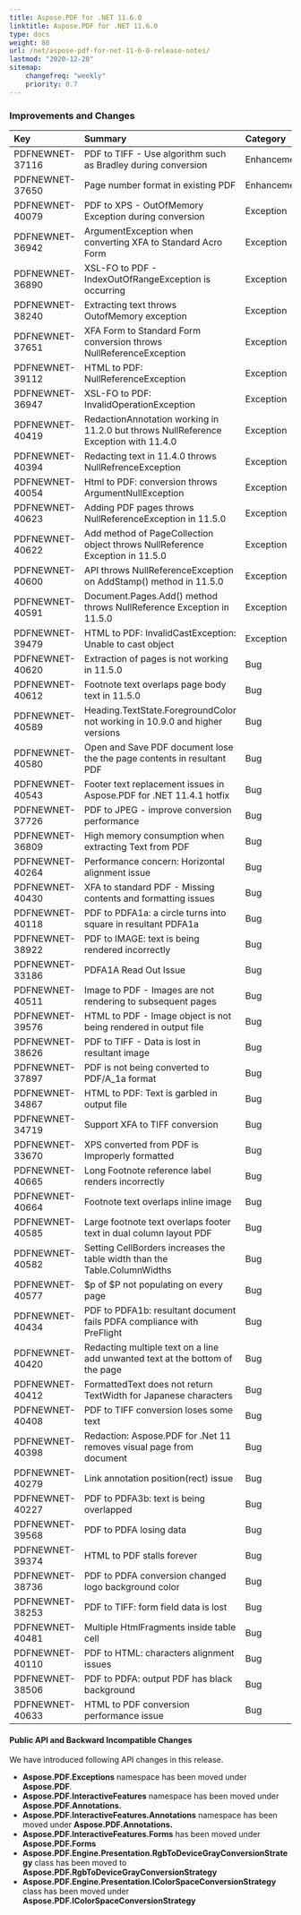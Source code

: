 ```yaml
---
title: Aspose.PDF for .NET 11.6.0
linktitle: Aspose.PDF for .NET 11.6.0
type: docs
weight: 80
url: /net/aspose-pdf-for-net-11-6-0-release-notes/
lastmod: "2020-12-28"
sitemap:
    changefreq: "weekly"
    priority: 0.7
---
```


### **Improvements and Changes**

|**Key**|**Summary**|**Category**|
| :- | :- | :- |
|PDFNEWNET-37116|PDF to TIFF - Use algorithm such as Bradley during conversion|Enhancement|
|PDFNEWNET-37650|Page number format in existing PDF|Enhancement|
|PDFNEWNET-40079|PDF to XPS - OutOfMemory Exception during conversion|Exception|
|PDFNEWNET-36942|ArgumentException when converting XFA to Standard Acro Form|Exception|
|PDFNEWNET-36890|XSL-FO to PDF - IndexOutOfRangeException is occurring|Exception|
|PDFNEWNET-38240|Extracting text throws OutofMemory exception|Exception|
|PDFNEWNET-37651|XFA Form to Standard Form conversion throws NullReferenceException|Exception|
|PDFNEWNET-39112|HTML to PDF: NullReferenceException|Exception|
|PDFNEWNET-36947|XSL-FO to PDF: InvalidOperationException|Exception|
|PDFNEWNET-40419|RedactionAnnotation working in 11.2.0 but throws NullReference Exception with 11.4.0|Exception|
|PDFNEWNET-40394|Redacting text in 11.4.0 throws NullRefrenceException|Exception|
|PDFNEWNET-40054|Html to PDF: conversion throws ArgumentNullException|Exception|
|PDFNEWNET-40623|Adding PDF pages throws NullReferenceException in 11.5.0|Exception|
|PDFNEWNET-40622|Add method of PageCollection object throws NullReference Exception in 11.5.0|Exception|
|PDFNEWNET-40600|API throws NullReferenceException on AddStamp() method in 11.5.0|Exception|
|PDFNEWNET-40591|Document.Pages.Add() method throws NullReference Exception in 11.5.0|Exception|
|PDFNEWNET-39479|HTML to PDF: InvalidCastException: Unable to cast object|Exception|
|PDFNEWNET-40620|Extraction of pages is not working in 11.5.0|Bug|
|PDFNEWNET-40612|Footnote text overlaps page body text in 11.5.0|Bug|
|PDFNEWNET-40589|Heading.TextState.ForegroundColor not working in 10.9.0 and higher versions|Bug|
|PDFNEWNET-40580|Open and Save PDF document lose the the page contents in resultant PDF|Bug|
|PDFNEWNET-40543|Footer text replacement issues in Aspose.PDF for .NET 11.4.1 hotfix|Bug|
|PDFNEWNET-37726|PDF to JPEG - improve conversion performance|Bug|
|PDFNEWNET-36809|High memory consumption when extracting Text from PDF|Bug|
|PDFNEWNET-40264|Performance concern: Horizontal alignment issue|Bug|
|PDFNEWNET-40430|XFA to standard PDF - Missing contents and formatting issues|Bug|
|PDFNEWNET-40118|PDF to PDFA1a: a circle turns into square in resultant PDFA1a|Bug|
|PDFNEWNET-38922|PDF to IMAGE: text is being rendered incorrectly|Bug|
|PDFNEWNET-33186|PDFA1A Read Out Issue|Bug|
|PDFNEWNET-40511|Image to PDF - Images are not rendering to subsequent pages|Bug|
|PDFNEWNET-39576|HTML to PDF - Image object is not being rendered in output file|Bug|
|PDFNEWNET-38626|PDF to TIFF - Data is lost in resultant image|Bug|
|PDFNEWNET-37897|PDF is not being converted to PDF/A_1a format|Bug|
|PDFNEWNET-34867|HTML to PDF: Text is garbled in output file|Bug|
|PDFNEWNET-34719|Support XFA to TIFF conversion|Bug|
|PDFNEWNET-33670|XPS converted from PDF is Improperly formatted|Bug|
|PDFNEWNET-40665|Long Footnote reference label renders incorrectly|Bug|
|PDFNEWNET-40664|Footnote text overlaps inline image|Bug|
|PDFNEWNET-40585|Large footnote text overlaps footer text in dual column layout PDF|Bug|
|PDFNEWNET-40582|Setting CellBorders increases the table width than the Table.ColumnWidths|Bug|
|PDFNEWNET-40577|$p of $P not populating on every page|Bug|
|PDFNEWNET-40434|PDF to PDFA1b: resultant document fails PDFA compliance with PreFlight|Bug|
|PDFNEWNET-40420|Redacting multiple text on a line add unwanted text at the bottom of the page|Bug|
|PDFNEWNET-40412|FormattedText does not return TextWidth for Japanese characters|Bug|
|PDFNEWNET-40408|PDF to TIFF conversion loses some text|Bug|
|PDFNEWNET-40398|Redaction: Aspose.PDF for .Net 11 removes visual page from document|Bug|
|PDFNEWNET-40279|Link annotation position(rect) issue|Bug|
|PDFNEWNET-40227|PDF to PDFA3b: text is being overlapped|Bug|
|PDFNEWNET-39568|PDF to PDFA losing data|Bug|
|PDFNEWNET-39374|HTML to PDF stalls forever|Bug|
|PDFNEWNET-38736|PDF to PDFA conversion changed logo background color|Bug|
|PDFNEWNET-38253|PDF to TIFF: form field data is lost|Bug|
|PDFNEWNET-40481|Multiple HtmlFragments inside table cell|Bug|
|PDFNEWNET-40110|PDF to HTML: characters alignment issues|Bug|
|PDFNEWNET-38506|PDF to PDFA: output PDF has black background|Bug|
|PDFNEWNET-40633|HTML to PDF conversion performance issue|Bug|
#### **Public API and Backward Incompatible Changes**
We have introduced following API changes in this release.

- **Aspose.PDF.Exceptions** namespace has been moved under **Aspose.PDF**.
- **Aspose.PDF.InteractiveFeatures** namespace has been moved under **Aspose.PDF.Annotations.**
- **Aspose.PDF.InteractiveFeatures.Annotations** namespace has been moved under **Aspose.PDF.Annotations.**
- **Aspose.PDF.InteractiveFeatures.Forms** has been moved under **Aspose.PDF.Forms**
- **Aspose.PDF.Engine.Presentation.RgbToDeviceGrayConversionStrategy** class has been moved to **Aspose.PDF.RgbToDeviceGrayConversionStrategy**
- **Aspose.PDF.Engine.Presentation.IColorSpaceConversionStrategy** class has been moved under **Aspose.PDF.IColorSpaceConversionStrategy**
